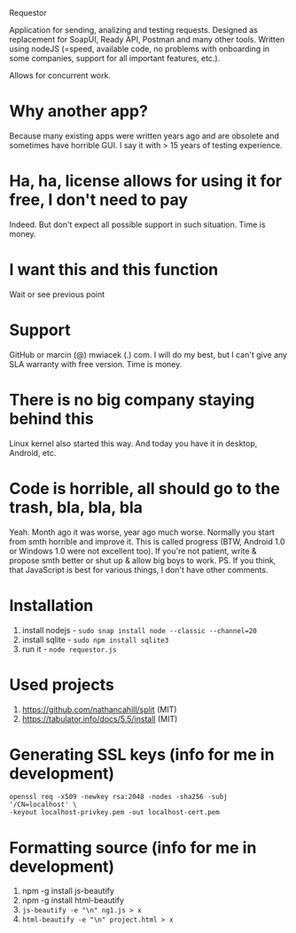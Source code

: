 Requestor

Application for sending, analizing and testing requests. Designed
as replacement for SoapUI, Ready API, Postman and many other tools.
Written using nodeJS (=speed, available code, no problems with
onboarding in some companies, support for all important features, etc.).

Allows for concurrent work.

# Why another app?
Because many existing apps were written years ago and are obsolete
and sometimes have horrible GUI. I say it with > 15 years of testing
experience.

# Ha, ha, license allows for using it for free, I don't need to pay
Indeed. But don't expect all possible support in such situation. Time is money.

# I want this and this function
Wait or see previous point

# Support
GitHub or marcin (@) mwiacek (.) com. I will do my best, but I can't give
any SLA warranty with free version. Time is money.

# There is no big company staying behind this
Linux kernel also started this way. And today you have it in desktop,
Android, etc.

# Code is horrible, all should go to the trash, bla, bla, bla
Yeah. Month ago it was worse, year ago much worse. Normally you start from
smth horrible and improve it. This is called progress (BTW, Android 1.0 or
Windows 1.0 were not excellent too). If you're not patient, write & propose
smth better or shut up & allow big boys to work.
PS. If you think, that JavaScript is best for various things, I don't have
other comments.

# Installation
1. install nodejs - ```sudo snap install node --classic --channel=20```
2. install sqlite - ```sudo npm install sqlite3```
3. run it - ```node requestor.js```

# Used projects
1. https://github.com/nathancahill/split (MIT)
2. https://tabulator.info/docs/5.5/install (MIT)

# Generating SSL keys (info for me in development)
```
openssl req -x509 -newkey rsa:2048 -nodes -sha256 -subj '/CN=localhost' \
-keyout localhost-privkey.pem -out localhost-cert.pem
```

# Formatting source (info for me in development)
1. npm -g install js-beautify
2. npm -g install html-beautify
3. ```js-beautify -e "\n" ng1.js > x```
4. ```html-beautify -e "\n" project.html > x```
